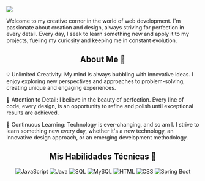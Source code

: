 ![](https://github.com/AnyelaGil/IMG/blob/main/Banner-git-.jpg)
<p>Welcome to my creative corner in the world of web development. I'm passionate about creation and design, always striving for perfection in every detail. Every day, I seek to learn something new and apply it to my projects, fueling my curiosity and keeping me in constant evolution.</p>
<h2 ALIGN="center">About Me 🚀</h2>
<p>💡 Unlimited Creativity: My mind is always bubbling with innovative ideas. I enjoy exploring new perspectives and approaches to problem-solving, creating unique and engaging experiences.

🎨 Attention to Detail: I believe in the beauty of perfection. Every line of code, every design, is an opportunity to refine and polish until exceptional results are achieved.

🌱 Continuous Learning: Technology is ever-changing, and so am I. I strive to learn something new every day, whether it's a new technology, an innovative design approach, or an emerging development methodology.</p>
<div align = "center">
  
<h2>Mis Habilidades Técnicas 🚀</h2>

![JavaScript](https://img.shields.io/badge/-JavaScript-F7DF1E?style=flat-square&logo=javascript&logoColor=black)  ![Java](https://img.shields.io/badge/-Java-007396?style=flat-square&logo=java&logoColor=white)  ![SQL](https://img.shields.io/badge/-SQL-4479A1?style=flat-square&logo=sql&logoColor=white)  ![MySQL](https://img.shields.io/badge/-MySQL-4479A1?style=flat-square&logo=mysql&logoColor=white)  ![HTML](https://img.shields.io/badge/-HTML5-E34F26?style=flat-square&logo=html5&logoColor=white)  ![CSS](https://img.shields.io/badge/-CSS3-1572B6?style=flat-square&logo=css3&logoColor=white)  ![Spring Boot](https://img.shields.io/badge/-Spring%20Boot-6DB33F?style=flat-square&logo=spring&logoColor=white)
</div>















